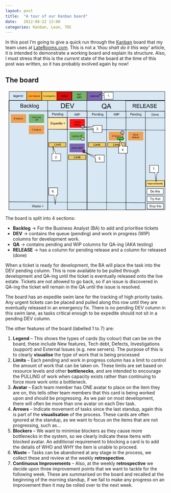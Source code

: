```yaml
---
layout: post
title:  "A tour of our Kanban board"
date:   2012-08-22 13:00
categories: Kanban, Lean, TOC
---
```

In this post I’m going to give a quick run through the [Kanban](https://en.wikipedia.org/wiki/Kanban_(development) "Kanban") board that my team uses at [LateRooms.com](https://www.laterooms.com/ "LateRooms.com").  This is not a _‘thou shalt do it this way’_ article, it is intended to demonstrate a working board and explain its structure.  Also, I must stress that this is the _current_ state of the board at the time of this post was written, so it has probably evolved again by now! 

## The board

![Kanban Board](/images/kanban.png)

The board is split into 4 sections:

*   **Backlog** -> For the Business Analyst (BA) to add and prioritise tickets
*   **DEV** -> contains the queue (pending) and work in progress (WIP) columns for development work.
*   **QA** -> contains pending and WIP columns for QA-ing (AKA testing)
*   **RELEASE** -> has a column for pending release and a column for released (done)

When a ticket is ready for development, the BA will place the task into the DEV pending column.  This is now available to be pulled through development and QA-ing until the ticket is eventually released onto the live estate.  Tickets are not allowed to go back, so if an issue is discovered in QA-ing the ticket will remain in the QA until the issue is resolved.

The board has an expedite swim lane for the tracking of high priority tasks.  Any urgent tickets can be placed and pulled along this row until they are eventually released in an emergency fix.  There is no pending DEV column in this swim lane, as tasks critical enough to be expedite should not sit in a pending DEV column. 

The other features of the board (labelled 1 to 7) are:

1.  **Legend** – This shows the types of cards (by colour) that can be on the board, these include New features, Tech debt, Defects, Investigations (support) and External Issues (e.g. new servers).  The purpose of this is to clearly **visualise** the type of work that is being processed
2.  **Limits** – Each pending and work in progress column has a limit to control the amount of work that can be taken on.  These limits are set based on resource levels and other **bottlenecks**, and are intended to encourage the PULLING of work when capacity exists rather than continuing to force more work onto a bottleneck.
3.  **Avatar** – Each team member has ONE avatar to place on the item they are on, this tells other team members that this card is being worked upon and should be progressing.  As we pair on most development, there will often be more than one avatar on each Dev task.
4.  **Arrows** – Indicate movement of tasks since the last standup, again this is part of the **visualisation** of the process.  These cards are often ignored at the standup, as we want to focus on the items that are not progressing, such as…
5.  **Blockers** – We want to minimise blockers as they cause more bottlenecks in the system, so we clearly indicate these items with blocked avatar.  An additional requirement to blocking a card is to add the details of WHO and WHY the item is unable to proceed.
6.  **Waste** – Tasks can be abandoned at any stage in the process, we collect these and review at the weekly **retrospective**.
7.  **Continuous Improvements** – Also, at the weekly **retrospective** we decide upon three improvement points that we want to tackle for the following week.  These are summarised on the board and recalled at the beginning of the morning standup, if we fail to make any progress on an improvement then it may be rolled over to the next week.